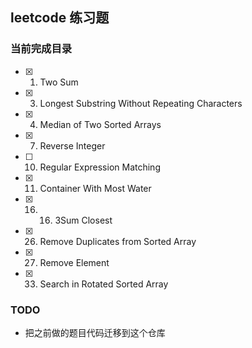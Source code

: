 ## leetcode 练习题

### 当前完成目录

- [x] 1. Two Sum
- [x] 3. Longest Substring Without Repeating Characters
- [x] 4. Median of Two Sorted Arrays
- [x] 7. Reverse Integer
- [ ] 10. Regular Expression Matching
- [x] 11. Container With Most Water
- [x] 16. 16. 3Sum Closest
- [x] 26. Remove Duplicates from Sorted Array
- [x] 27. Remove Element
- [x] 33. Search in Rotated Sorted Array

### TODO
- 把之前做的题目代码迁移到这个仓库
